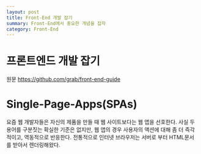 ```yaml
---
layout: post
title: Front-End 개발 잡기
summary: Front-End에서 중요한 개념을 잡자
category: Front-End
---
```


# 프론트엔드 개발 잡기
원문 <https://github.com/grab/front-end-guide>

# Single-Page-Apps(SPAs)
요즘 웹 개발자들은 자신의 제품을 만들 때 웹 사이트보다는 웹 앱을 선호한다. 사실 두 용어를 구분짓는 확실한 기준은 없지만, 웹 앱의 경우 사용자의 액션에 대해 좀 더 즉각적이고, 역동적으로 반응한다. 전통적으로 인터넷 브라우저는 서버로 부터 HTML문서를 받아서 렌더링해왔다.
